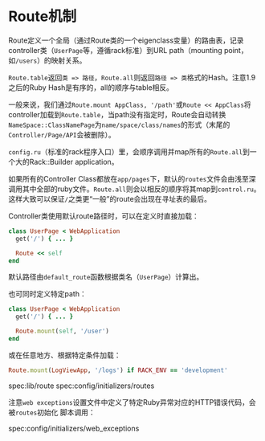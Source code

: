 # Route机制

Route定义一个全局（通过Route类的一个eigenclass变量）的路由表，记录controller类（`UserPage`等，遵循rack标准）到URL path（mounting point，如`/users`）的映射关系。

`Route.table`返回`类 => 路径`，`Route.all`则返回`路径 => 类`格式的Hash。注意1.9之后的Ruby Hash是有序的，all的顺序与table相反。

一般来说，我们通过`Route.mount AppClass, '/path'`或`Route << AppClass`将controller加载到`Route.table`，当path没有指定时，Route会自动转换`NameSpace::ClassNamePage`为`name/space/class/names`的形式（末尾的`Controller/Page/API`会被删除）。

`config.ru`（标准的rack程序入口）里，会顺序调用并map所有的`Route.all`到一个大的Rack::Builder application。

如果所有的Controller Class都放在`app/pages`下，默认的`routes`文件会由浅至深调用其中全部的ruby文件。`Route.all`则会以相反的顺序将其map到`control.ru`。这样大致可以保证`/`之类更“一般”的route会出现在寻址表的最后。

Controller类使用默认route路径时，可以在定义时直接加载：

~~~~~~~~~~~~~~~~~~~~ruby
class UserPage < WebApplication
  get('/') { ... }

  Route << self
end
~~~~~~~~~~~~~~~~~~~~~~~

默认路径由`default_route`函数根据类名（`UserPage`）计算出。

也可同时定义特定path：

~~~~~~~~~~~~~~ruby
class UserPage < WebApplication
  get('/') { ... }

  Route.mount(self, '/user')
end
~~~~~~~~~~~~~~~~~~~~~~~

或在任意地方、根据特定条件加载：

~~~~~~~~~~~~~~~~~~~ruby
Route.mount(LogViewApp, '/logs') if RACK_ENV == 'development'
~~~~~~~~~~~~~~~~~~~~~~~

spec:lib/route
spec:config/initializers/routes

注意`web exceptions`设置文件中定义了特定Ruby异常对应的HTTP错误代码，会被`routes`初始化
脚本调用：

spec:config/initializers/web_exceptions
